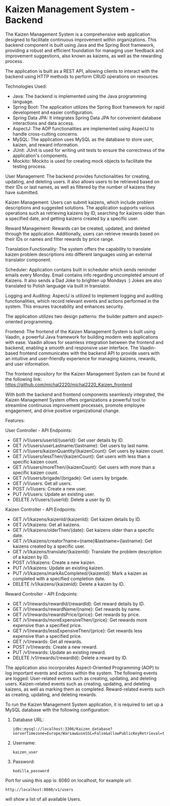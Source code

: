 # Kaizen Management System - Backend


The Kaizen Management System is a comprehensive web application designed to facilitate continuous improvement within organizations. This backend component is built using Java and the Spring Boot framework, providing a robust and efficient foundation for managing user feedback and improvement suggestions, also known as kaizens, as well as the rewarding process.

The application is built as a REST API, allowing clients to interact with the backend using HTTP methods to perform CRUD operations on resources.


Technologies Used:
- Java: The backend is implemented using the Java programming language.
- Spring Boot: The application utilizes the Spring Boot framework for rapid development and easier configuration.
- Spring Data JPA: It integrates Spring Data JPA for convenient database interactions and data access.
- AspectJ: The AOP functionalities are implemented using AspectJ to handle cross-cutting concerns.
- MySQL: The application uses MySQL as the database to store user, kaizen, and reward information.
- JUnit: JUnit is used for writing unit tests to ensure the correctness of the application's components.
- Mockito: Mockito is used for creating mock objects to facilitate the testing process.


User Management: The backend provides functionalities for creating, updating, and deleting users. It also allows users to be retrieved based on their IDs or last names, as well as filtered by the number of kaizens they have submitted.

Kaizen Management: Users can submit kaizens, which include problem descriptions and suggested solutions. The application supports various operations such as retrieving kaizens by ID, searching for kaizens older than a specified date, and getting kaizens created by a specific user.

Reward Management: Rewards can be created, updated, and deleted through the application. Additionally, users can retrieve rewards based on their IDs or names and filter rewards by price range.

Translation Functionality: The system offers the capability to translate kaizen problem descriptions into different languages using an external translator component.

Scheduler: Application contains built in scheduler which sends reminder emails every Monday. Email contains info regarding uncompleted amount of Kaizens. It also sends a Dad Joke to brighten up Mondays :) Jokes are also translated to Polish language via built in translator.

Logging and Auditing: AspectJ is utilized to implement logging and auditing functionalities, which record relevant events and actions performed in the system. This ensures traceability and enhances security.

The application utilizes two design patterns: the builder pattern and aspect-oriented programming. 



Frontend:
The frontend of the Kaizen Management System is built using Vaadin, a powerful Java framework for building modern web applications with ease. Vaadin allows for seamless integration between the frontend and backend, enabling a smooth and responsive user interface. The Vaadin-based frontend communicates with the backend API to provide users with an intuitive and user-friendly experience for managing kaizens, rewards, and user information.

The frontend repository for the Kaizen Management System can be found at the following link:
https://github.com/michal2220/michal2220_Kaizen_frontend

With both the backend and frontend components seamlessly integrated, the Kaizen Management System offers organizations a powerful tool to streamline continuous improvement processes, promote employee engagement, and drive positive organizational change.




Features:

User Controller - API Endpoints:
- GET /v1/users/userId/{userId}: Get user details by ID.
- GET /v1/users/userLastname/{lastname}: Get users by last name.
- GET /v1/users/kaizenQuantity/{kaizenCount}: Get users by kaizen count.
- GET /v1/users/lessThen/{kaizenCount}: Get users with less than a specific kaizen count.
- GET /v1/users/moreThen/{kaizenCount}: Get users with more than a specific kaizen count.
- GET /v1/users/brigade/{brigade}: Get users by brigade.
- GET /v1/users: Get all users.
- POST /v1/users: Create a new user.
- PUT /v1/users: Update an existing user.
- DELETE /v1/users/{userId}: Delete a user by ID.

Kaizen Controller - API Endpoints:
- GET /v1/kaizens/kaizenId/{kaizenId}: Get kaizen details by ID.
- GET /v1/kaizens: Get all kaizens.
- GET /v1/kaizens/olderThen/{date}: Get kaizens older than a specific date.
- GET /v1/kaizens/creator?name={name}&lastname={lastname}: Get kaizens created by a specific user.
- GET /v1/kaizens/translate/{kaizenId}: Translate the problem description of a kaizen by ID.
- POST /v1/kaizens: Create a new kaizen.
- PUT /v1/kaizens: Update an existing kaizen.
- PUT /v1/kaizens/markAsCompleted/{kaizenId}: Mark a kaizen as completed with a specified completion date.
- DELETE /v1/kaizens/{kaizenId}: Delete a kaizen by ID.

Reward Controller - API Endpoints:
- GET /v1/rewards/rewardId/{rewardId}: Get reward details by ID.
- GET /v1/rewards/rewardName/{name}: Get rewards by name.
- GET /v1/rewards/rewardsPrice/{price}: Get rewards by price.
- GET /v1/rewards/moreExpensiveThen/{price}: Get rewards more expensive than a specified price.
- GET /v1/rewards/lessExpensiveThen/{price}: Get rewards less expensive than a specified price.
- GET /v1/rewards: Get all rewards.
- POST /v1/rewards: Create a new reward.
- PUT /v1/rewards: Update an existing reward.
- DELETE /v1/rewards/{rewardId}: Delete a reward by ID.

The application also incorporates Aspect-Oriented Programming (AOP) to log important events and actions within the system. The following events are logged:
User-related events such as creating, updating, and deleting users.
Kaizen-related events such as creating, updating, and deleting kaizens, as well as marking them as completed.
Reward-related events such as creating, updating, and deleting rewards.



To run the Kaizen Management System application, it is required to set up a MySQL database with the following configuration:

1. Database URL:
   ```
   jdbc:mysql://localhost:3306/Kaizen_database?serverTimezone=Europe/Warsaw&useSSL=False&allowPublicKeyRetrieval=true
   ```

2. Username:
   ```
   kaizen_user
   ```

3. Password:
   ```
   kodilla_password
   ```
Port for using this app is: 8080 on localhost, for example url:

   ```
   http://localhost:8080/v1/users
   ```
will show a list of all available Users.
